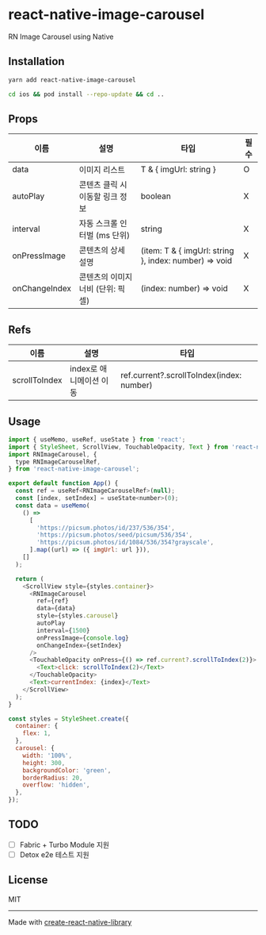# react-native-image-carousel

RN Image Carousel using Native

## Installation

```sh
yarn add react-native-image-carousel

cd ios && pod install --repo-update && cd ..
```

## Props

| 이름        | 설명                              | 타입                                                                                                  | 필수 |
| ----------- | --------------------------------- | ----------------------------------------------------------------------------------------------------- | ---- |
| data       | 이미지 리스트                   | T & { imgUrl: string }                                                                                                | O    |
| autoPlay        | 콘텐츠 클릭 시 이동할 링크 정보   | boolean | X    |
| interval    | 자동 스크롤 인터벌 (ms 단위)               | string                                                                                                | X    |
| onPressImage        | 콘텐츠의 상세 설명                | (item: T & { imgUrl: string }, index: number) => void                                                                                                | X    |
| onChangeIndex  | 콘텐츠의 이미지 너비 (단위: 픽셀) | (index: number) => void                                                                                                | X    |

## Refs

| 이름        | 설명                              | 타입                                                                                                  |
| ----------- | --------------------------------- | ----------------------------------------------------------------------------------------------------- |
| scrollToIndex       | index로 애니메이션 이동                   | ref.current?.scrollToIndex(index: number)                                                                                                |
## Usage


```js
import { useMemo, useRef, useState } from 'react';
import { StyleSheet, ScrollView, TouchableOpacity, Text } from 'react-native';
import RNImageCarousel, {
  type RNImageCarouselRef,
} from 'react-native-image-carousel';

export default function App() {
  const ref = useRef<RNImageCarouselRef>(null);
  const [index, setIndex] = useState<number>(0);
  const data = useMemo(
    () =>
      [
        'https://picsum.photos/id/237/536/354',
        'https://picsum.photos/seed/picsum/536/354',
        'https://picsum.photos/id/1084/536/354?grayscale',
      ].map((url) => ({ imgUrl: url })),
    []
  );

  return (
    <ScrollView style={styles.container}>
      <RNImageCarousel
        ref={ref}
        data={data}
        style={styles.carousel}
        autoPlay
        interval={1500}
        onPressImage={console.log}
        onChangeIndex={setIndex}
      />
      <TouchableOpacity onPress={() => ref.current?.scrollToIndex(2)}>
        <Text>click: scrollToIndex(2)</Text>
      </TouchableOpacity>
      <Text>currentIndex: {index}</Text>
    </ScrollView>
  );
}

const styles = StyleSheet.create({
  container: {
    flex: 1,
  },
  carousel: {
    width: '100%',
    height: 300,
    backgroundColor: 'green',
    borderRadius: 20,
    overflow: 'hidden',
  },
});
```


## TODO

- [ ] Fabric + Turbo Module 지원
- [ ] Detox e2e 테스트 지원

## License

MIT

---

Made with [create-react-native-library](https://github.com/callstack/react-native-builder-bob)
